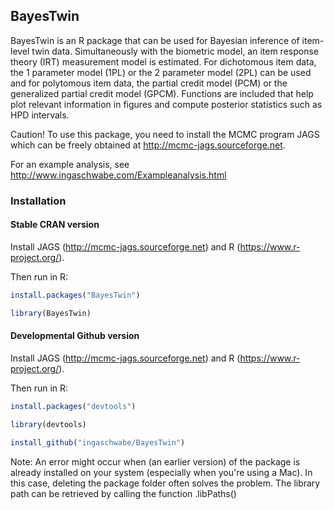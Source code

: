 ## BayesTwin
BayesTwin is an R package that can be used for Bayesian inference of item-level twin data. Simultaneously with the biometric model, an item response theory (IRT) measurement model is estimated. For dichotomous item data, the 1 parameter model (1PL) or the 2 parameter model (2PL) can be used and for polytomous item data, the partial credit model (PCM) or the generalized partial credit model (GPCM). Functions are included that help plot relevant information in figures and compute posterior statistics such as HPD intervals. 
 
Caution! To use this package, you need to install the MCMC program JAGS which can be freely obtained at http://mcmc-jags.sourceforge.net.

For an example analysis, see http://www.ingaschwabe.com/Exampleanalysis.html

### Installation

#### Stable CRAN version
Install JAGS (http://mcmc-jags.sourceforge.net) and R (https://www.r-project.org/).

Then run in R:

```r
install.packages("BayesTwin")

library(BayesTwin)
```

#### Developmental Github version
Install JAGS (http://mcmc-jags.sourceforge.net) and R (https://www.r-project.org/).

Then run in R:

```r
install.packages("devtools")

library(devtools)

install_github("ingaschwabe/BayesTwin")
```

Note: An error might occur when (an earlier version) of the package is already installed on your system (especially when you're using a Mac). In this case, deleting the package folder often solves the problem. The library path can be retrieved by calling the function .libPaths() 
